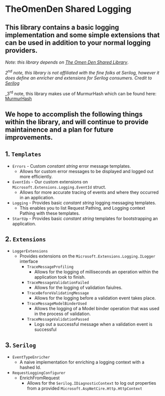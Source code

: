 # TheOmenDen Shared Logging

## This library contains a basic logging implementation and some simple extensions that can be used in addition to your normal logging providers.

_Note: this library depends on [The Omen Den Shared Library](https://github.com/theomenden/TheOmenDen.Shared)_. 

_2<sup>nd</sup> note, this library is not affiliated with the fine folks at Serilog, however it does define an enricher and extensions for Serilog consumers. Credit to [Serilog](https://github.com/serilog/serilog)_

_3<sup>rd</sup> note, this library makes use of MurmurHash which can be found here: [MurmurHash](https://github.com/jitbit/MurmurHash.net)
## We hope to accomplish the following things within the library, and will continue to provide maintainence and a plan for future improvements.

## 1. `Templates`
  - `Errors` - Custom _constant string_ error message templates.
    - Allows for custom error messages to be displayed and logged out more efficiently.
  - `EventIds` - Our custom extensions on `Microsoft.Extensions.Logging.EventId` struct.
    - Allows for more accurate tracing of events and where they occurred in an application. 
  - `Logging` - Provides basic _constant string_ logging messaging templates.
    - This enables you to list Request Pathing, and Logging context Pathing with these templates.
  - `StartUp` - Provides basic _constant string_ templates for bootstrapping an application.
  
## 2. `Extensions`
- `LoggerExtensions`
  - Provides extensions on the `Microsoft.Extensions.Logging.ILogger` interface
    - `TraceMessageProfiling`
      - Allows for the logging of milliseconds an operation within the application took to finish.
    - `TraceMessageValidationFailed`
      - Allows for the logging of validation faiulres.
    - `TraceBeforeValidatingMessage`
      - Allows for the logging before a validation event takes place.
    - `TraceMessageModelBinderUsed`
      - Allows the logging of a Model binder operation that was used in the process of validation.
    - `TraceMessageValidationPassed`
      - Logs out a successful message when a validation event is successful
## 3. `Serilog`
- `EventTypeEnricher`
  - A naive implementation for enriching a logging context with a hashed Id.
- `RequestLoggingConfigurer`
  - EnrichFromRequest
    - Allows for the `Serilog.IDiagnosticContext` to log out properties from a provided `Microsoft.AspNetCire.Http.HttpContext`